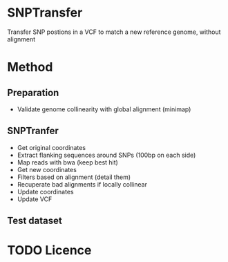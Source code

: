 # SNPTransfer

Transfer SNP postions in a VCF to match a new reference genome, without alignment

# Method
## Preparation
- Validate genome collinearity with global alignment (minimap)

## SNPTranfer
- Get original coordinates
- Extract flanking sequences around SNPs (100bp on each side)
- Map reads with bwa (keep best hit)
- Get new coordinates
- Filters based on alignment (detail them)
- Recuperate bad alignments if locally collinear
- Update coordinates
- Update VCF

## Test dataset

# TODO Licence
